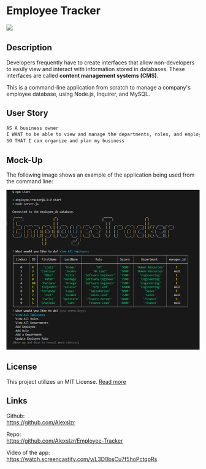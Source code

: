 # Employee Tracker

<img src="https://img.shields.io/badge/License-MIT-blue"></img>

## Description

Developers frequently have to create interfaces that allow non-developers to easily view and interact with information stored in databases. These interfaces are called **content management systems (CMS)**.  

This is a command-line application from scratch to manage a company's employee database, using Node.js, Inquirer, and MySQL.

## User Story

```md
AS A business owner
I WANT to be able to view and manage the departments, roles, and employees in my company
SO THAT I can organize and plan my business
```


## Mock-Up

The following image shows an example of the application being used from the command line:

[![A video thumbnail shows the command-line employee management application with a play button overlaying the view.](./Assets/employeetracker.png)](https://watch.screencastify.com/v/L3D0bsCu7f5hoPctqpRs)


## License

This project utilizes an MIT License. [Read more](https://choosealicense.com/licenses/mit/)

## Links

Github: <br>
https://github.com/Alexslzr

Repo: <br>
https://github.com/Alexslzr/Employee-Tracker

Video of the app: <br>
https://watch.screencastify.com/v/L3D0bsCu7f5hoPctqpRs
